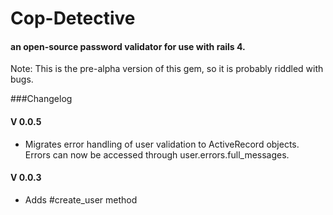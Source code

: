 # Cop-Detective
#### an open-source password validator for use with rails 4.

<p> Note: This is the pre-alpha version of this gem, so it is probably riddled with bugs.</p>

###Changelog

#### V 0.0.5
- Migrates error handling of user validation to ActiveRecord objects. Errors can now be accessed through user.errors.full_messages.

#### V 0.0.3
- Adds #create_user method
